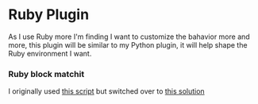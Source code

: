 # Ruby Plugin

As I use Ruby more I'm finding I want to customize the bahavior more and more, this plugin will be similar to my Python plugin, it will help shape the Ruby environment I want.

### Ruby block matchit

I originally used [this script](https://vim.sourceforge.io/scripts/script.php?script_id=290) but switched over to [this solution](https://stackoverflow.com/a/1629883/5006)

